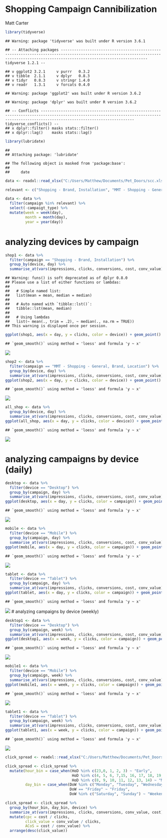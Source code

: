 Shopping Campaign Cannibilization
================
Matt Carter

``` r
library(tidyverse)
```

    ## Warning: package 'tidyverse' was built under R version 3.6.1

    ## -- Attaching packages ----------------------------------------------------------------------------------------------------------------------------------------------------------------------------------- tidyverse 1.2.1 --

    ## v ggplot2 3.2.1     v purrr   0.3.2
    ## v tibble  2.1.1     v dplyr   0.8.3
    ## v tidyr   0.8.3     v stringr 1.4.0
    ## v readr   1.3.1     v forcats 0.4.0

    ## Warning: package 'ggplot2' was built under R version 3.6.2

    ## Warning: package 'dplyr' was built under R version 3.6.2

    ## -- Conflicts -------------------------------------------------------------------------------------------------------------------------------------------------------------------------------------- tidyverse_conflicts() --
    ## x dplyr::filter() masks stats::filter()
    ## x dplyr::lag()    masks stats::lag()

``` r
library(lubridate)
```

    ## 
    ## Attaching package: 'lubridate'

    ## The following object is masked from 'package:base':
    ## 
    ##     date

``` r
data <- readxl::read_xlsx("C:/Users/Matthew/Documents/Pet_Doors/scc.xlsx")

relevant <- c("Shopping - Brand, Installation", "MMT - Shopping - General, Brand, Location")

data <- data %>%
  filter(campaign %in% relevant) %>%
  select(-campaigt_type) %>%
  mutate(week = week(day),
         month = month(day),
         year = year(day))
```

# analyzing devices by campaign

``` r
shop1 <- data %>%
  filter(campaign == "Shopping - Brand, Installation") %>%
  group_by(device, day) %>%
  summarise_at(vars(impressions, clicks, conversions, cost, conv_value), funs(sum))
```

    ## Warning: funs() is soft deprecated as of dplyr 0.8.0
    ## Please use a list of either functions or lambdas: 
    ## 
    ##   # Simple named list: 
    ##   list(mean = mean, median = median)
    ## 
    ##   # Auto named with `tibble::lst()`: 
    ##   tibble::lst(mean, median)
    ## 
    ##   # Using lambdas
    ##   list(~ mean(., trim = .2), ~ median(., na.rm = TRUE))
    ## This warning is displayed once per session.

``` r
ggplot(shop1, aes(x = day, y = clicks, color = device)) + geom_point()  + geom_smooth() + ggtitle("Shopping - Brand, Installation - Clicks")
```

    ## `geom_smooth()` using method = 'loess' and formula 'y ~ x'

![](Shopping-Campaign-Cannibilization_files/figure-gfm/unnamed-chunk-3-1.png)<!-- -->

``` r
shop2 <- data %>%
  filter(campaign == "MMT - Shopping - General, Brand, Location") %>%
  group_by(device, day) %>%
  summarise_at(vars(impressions, clicks, conversions, cost, conv_value), funs(sum))
ggplot(shop2, aes(x = day, y = clicks, color = device)) + geom_point()  + geom_smooth()  + ggtitle("MMT - Shopping - General, Brand, Location - Clicks")
```

    ## `geom_smooth()` using method = 'loess' and formula 'y ~ x'

![](Shopping-Campaign-Cannibilization_files/figure-gfm/unnamed-chunk-3-2.png)<!-- -->

``` r
all_shop <- data %>%
  group_by(device, day) %>%
  summarise_at(vars(impressions, clicks, conversions, cost, conv_value), funs(sum))
ggplot(all_shop, aes(x = day, y = clicks, color = device)) + geom_point()  + geom_smooth()  + ggtitle("Shopping Campaigns - Clicks")
```

    ## `geom_smooth()` using method = 'loess' and formula 'y ~ x'

![](Shopping-Campaign-Cannibilization_files/figure-gfm/unnamed-chunk-3-3.png)<!-- -->

# analyzing campaigns by device (daily)

``` r
desktop <- data %>%
  filter(device == "Desktop") %>%
  group_by(campaign, day) %>%
  summarise_at(vars(impressions, clicks, conversions, cost, conv_value), funs(sum))
ggplot(desktop, aes(x = day, y = clicks, color = campaign)) + geom_point() + geom_smooth() + ggtitle("Desktop Clicks by Campaign")
```

    ## `geom_smooth()` using method = 'loess' and formula 'y ~ x'

![](Shopping-Campaign-Cannibilization_files/figure-gfm/unnamed-chunk-4-1.png)<!-- -->

``` r
mobile <- data %>%
  filter(device == "Mobile") %>%
  group_by(campaign, day) %>%
  summarise_at(vars(impressions, clicks, conversions, cost, conv_value), funs(sum))
ggplot(mobile, aes(x = day, y = clicks, color = campaign)) + geom_point()  + geom_smooth() + ggtitle("Mobile Clicks by Campaign")
```

    ## `geom_smooth()` using method = 'loess' and formula 'y ~ x'

![](Shopping-Campaign-Cannibilization_files/figure-gfm/unnamed-chunk-4-2.png)<!-- -->

``` r
tablet <- data %>%
  filter(device == "Tablet") %>%
  group_by(campaign, day) %>%
  summarise_at(vars(impressions, clicks, conversions, cost, conv_value), funs(sum))
ggplot(tablet, aes(x = day, y = clicks, color = campaign)) + geom_point() + geom_smooth() + ggtitle("Tablet Clicks by Campaign")
```

    ## `geom_smooth()` using method = 'loess' and formula 'y ~ x'

![](Shopping-Campaign-Cannibilization_files/figure-gfm/unnamed-chunk-4-3.png)<!-- -->
\# analyzing campaigns by device (weekly)

``` r
desktop1 <- data %>%
  filter(device == "Desktop") %>%
  group_by(campaign, week) %>%
  summarise_at(vars(impressions, clicks, conversions, cost, conv_value), funs(sum))
ggplot(desktop1, aes(x = week, y = clicks, color = campaign)) + geom_point() + geom_smooth() + ggtitle("Desktop Clicks by Campaign")
```

    ## `geom_smooth()` using method = 'loess' and formula 'y ~ x'

![](Shopping-Campaign-Cannibilization_files/figure-gfm/unnamed-chunk-5-1.png)<!-- -->

``` r
mobile1 <- data %>%
  filter(device == "Mobile") %>%
  group_by(campaign, week) %>%
  summarise_at(vars(impressions, clicks, conversions, cost, conv_value), funs(sum))
ggplot(mobile1, aes(x = week, y = clicks, color = campaign)) + geom_point()  + geom_smooth() + ggtitle("Mobile Clicks by Campaign")
```

    ## `geom_smooth()` using method = 'loess' and formula 'y ~ x'

![](Shopping-Campaign-Cannibilization_files/figure-gfm/unnamed-chunk-5-2.png)<!-- -->

``` r
tablet1 <- data %>%
  filter(device == "Tablet") %>%
  group_by(campaign, week) %>%
  summarise_at(vars(impressions, clicks, conversions, cost, conv_value), funs(sum))
ggplot(tablet1, aes(x = week, y = clicks, color = campaign)) + geom_point() + geom_smooth() + ggtitle("Tablet Clicks by Campaign")
```

    ## `geom_smooth()` using method = 'loess' and formula 'y ~ x'

![](Shopping-Campaign-Cannibilization_files/figure-gfm/unnamed-chunk-5-3.png)<!-- -->

``` r
click_spread <- readxl::read_xlsx("C:/Users/Matthew/Documents/Pet_Doors/shopping_click_spread.xlsx")

click_spread <- click_spread %>%
  mutate(hour_bin = case_when(HoD %in% c(23,0, 1, 2, 3) ~ "Early",
                              HoD %in% c(4, 5, 6, 7,15, 16, 17, 18, 19, 20, 21, 22) ~ "Late",
                              HoD %in% c(8, 9, 10, 11, 12, 13, 14) ~ "Midday"),
         day_bin = case_when(DoW %in% c("Monday", "Tuesday", "Wednesday", "Thursday") ~ 'Weekday',
                             DoW == "Friday" ~ "Friday",
                             DoW %in% c("Saturday", "Sunday") ~ "Weekend"))

click_spread <- click_spread %>%
  group_by(hour_bin, day_bin, device) %>%
  summarize_at(vars(impressions, clicks, conversions, conv_value, cost), funs(sum)) %>%
  mutate(cpc = cost / clicks,
         click_value = conv_value / clicks,
         ACoS = cost / conv_value) %>%
  arrange(desc(click_value))
```
